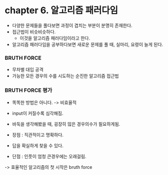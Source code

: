 # chapter 6. 알고리즘 패러다임

- 다양한 문제들을 풀다보면 과정이 겹치는 부분이 분명히 존재한다.
- 접근법이 비슷비슷하다.
  - 이것을 알고리즘 패러다임이라고 한다.
- 알고리즘 패러다임을 공부하다보면 새로운 문제를 풀 때, 실마리, 요령이 늘게 된다.





### BRUTH FORCE

- 무차별 대입 공격
- 가능한 모든 경우의 수를 시도하는 순진한 알고리즘 접근법



### BRUTH FORCE 평가

-  똑똑한 방법은 아니다. -> 비효율적
- input이 커질수록 심각해짐.
- 바둑을 생각해봤을 때, 굉장히 많은 경우의수가 필요하게됨.



- 장점 : 직관적이고 명확하다.
- 답을 확실하게 찾을 수 있다.



- 단점 :  인풋이 엄청 큰경우에는 오래걸림.

-> 효율적인 알고리즘의 첫 시작은 bruth force